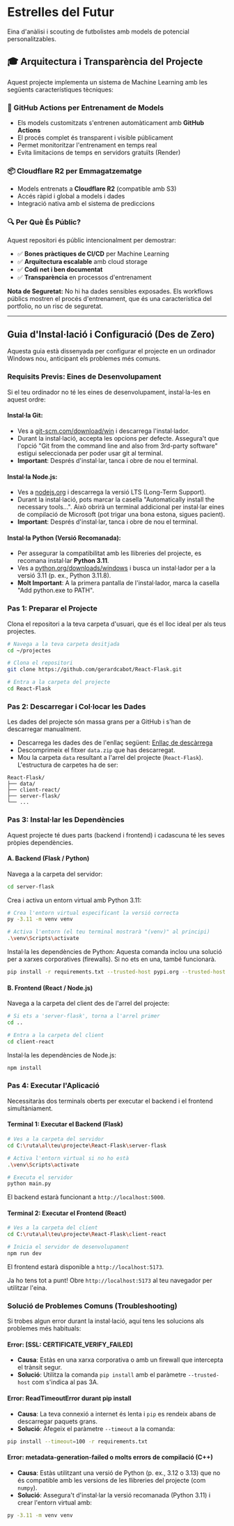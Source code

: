 # Estrelles del Futur
Eina d'anàlisi i scouting de futbolistes amb models de potencial personalitzables.

## 🎓 Arquitectura i Transparència del Projecte

Aquest projecte implementa un sistema de Machine Learning amb les següents característiques tècniques:

### 🚀 GitHub Actions per Entrenament de Models
- Els models customitzats s'entrenen automàticament amb **GitHub Actions**
- El procés complet és transparent i visible públicament
- Permet monitoritzar l'entrenament en temps real
- Evita limitacions de temps en servidors gratuïts (Render)

### 📦 Cloudflare R2 per Emmagatzematge
- Models entrenats a **Cloudflare R2** (compatible amb S3)
- Accés ràpid i global a models i dades
- Integració nativa amb el sistema de prediccions

### 🔍 Per Què És Públic?
Aquest repositori és públic intencionalment per demostrar:
- ✅ **Bones pràctiques de CI/CD** per Machine Learning
- ✅ **Arquitectura escalable** amb cloud storage
- ✅ **Codi net i ben documentat**
- ✅ **Transparència** en processos d'entrenament

**Nota de Seguretat:** No hi ha dades sensibles exposades. Els workflows públics mostren el procés d'entrenament, que és una característica del portfolio, no un risc de seguretat.

---

## Guia d'Instal·lació i Configuració (Des de Zero)
Aquesta guia està dissenyada per configurar el projecte en un ordinador Windows nou, anticipant els problemes més comuns.

### Requisits Previs: Eines de Desenvolupament
Si el teu ordinador no té les eines de desenvolupament, instal·la-les en aquest ordre:

#### Instal·la Git:
- Ves a [git-scm.com/download/win](https://git-scm.com/download/win) i descarrega l'instal·lador.
- Durant la instal·lació, accepta les opcions per defecte. Assegura't que l'opció "Git from the command line and also from 3rd-party software" estigui seleccionada per poder usar git al terminal.
- **Important**: Després d'instal·lar, tanca i obre de nou el terminal.

#### Instal·la Node.js:
- Ves a [nodejs.org](https://nodejs.org) i descarrega la versió LTS (Long-Term Support).
- Durant la instal·lació, pots marcar la casella "Automatically install the necessary tools...". Això obrirà un terminal addicional per instal·lar eines de compilació de Microsoft (pot trigar una bona estona, sigues pacient).
- **Important**: Després d'instal·lar, tanca i obre de nou el terminal.

#### Instal·la Python (Versió Recomanada):
- Per assegurar la compatibilitat amb les llibreries del projecte, es recomana instal·lar **Python 3.11**.
- Ves a [python.org/downloads/windows](https://www.python.org/downloads/windows) i busca un instal·lador per a la versió 3.11 (p. ex., Python 3.11.8).
- **Molt Important**: A la primera pantalla de l'instal·lador, marca la casella "Add python.exe to PATH".

### Pas 1: Preparar el Projecte
Clona el repositori a la teva carpeta d'usuari, que és el lloc ideal per als teus projectes.

```bash
# Navega a la teva carpeta desitjada
cd ~/projectes

# Clona el repositori
git clone https://github.com/gerardcabot/React-Flask.git

# Entra a la carpeta del projecte
cd React-Flask
```

### Pas 2: Descarregar i Col·locar les Dades
Les dades del projecte són massa grans per a GitHub i s'han de descarregar manualment.
- Descarrega les dades des de l'enllaç següent: [Enllaç de descàrrega](https://mega.nz/file/GU8lQJZL#sXN4YrdTBABAtt_p27fLBWcg6Kc7B4SalQU75gGbUEg)
- Descomprimeix el fitxer `data.zip` que has descarregat.
- Mou la carpeta `data` resultant a l'arrel del projecte (`React-Flask`). L'estructura de carpetes ha de ser:

```
React-Flask/
├── data/
├── client-react/
├── server-flask/
└── ...
```

### Pas 3: Instal·lar les Dependències
Aquest projecte té dues parts (backend i frontend) i cadascuna té les seves pròpies dependències.

#### A. Backend (Flask / Python)
Navega a la carpeta del servidor:

```bash
cd server-flask
```

Crea i activa un entorn virtual amb Python 3.11:

```bash
# Crea l'entorn virtual especificant la versió correcta
py -3.11 -m venv venv

# Activa l'entorn (el teu terminal mostrarà "(venv)" al principi)
.\venv\Scripts\activate
```

Instal·la les dependències de Python:
Aquesta comanda inclou una solució per a xarxes corporatives (firewalls). Si no ets en una, també funcionarà.

```bash
pip install -r requirements.txt --trusted-host pypi.org --trusted-host files.pythonhosted.org
```

#### B. Frontend (React / Node.js)
Navega a la carpeta del client des de l'arrel del projecte:

```bash
# Si ets a 'server-flask', torna a l'arrel primer
cd ..

# Entra a la carpeta del client
cd client-react
```

Instal·la les dependències de Node.js:

```bash
npm install
```

### Pas 4: Executar l'Aplicació
Necessitaràs dos terminals oberts per executar el backend i el frontend simultàniament.

#### Terminal 1: Executar el Backend (Flask)

```bash
# Ves a la carpeta del servidor
cd C:\ruta\al\teu\projecte\React-Flask\server-flask

# Activa l'entorn virtual si no ho està
.\venv\Scripts\activate

# Executa el servidor
python main.py
```

El backend estarà funcionant a `http://localhost:5000`.

#### Terminal 2: Executar el Frontend (React)

```bash
# Ves a la carpeta del client
cd C:\ruta\al\teu\projecte\React-Flask\client-react

# Inicia el servidor de desenvolupament
npm run dev
```

El frontend estarà disponible a `http://localhost:5173`.

Ja ho tens tot a punt! Obre `http://localhost:5173` al teu navegador per utilitzar l'eina.

### Solució de Problemes Comuns (Troubleshooting)
Si trobes algun error durant la instal·lació, aquí tens les solucions als problemes més habituals:

#### Error: [SSL: CERTIFICATE_VERIFY_FAILED]
- **Causa**: Estàs en una xarxa corporativa o amb un firewall que intercepta el trànsit segur.
- **Solució**: Utilitza la comanda `pip install` amb el paràmetre `--trusted-host` com s'indica al pas 3A.

#### Error: ReadTimeoutError durant pip install
- **Causa**: La teva connexió a internet és lenta i `pip` es rendeix abans de descarregar paquets grans.
- **Solució**: Afegeix el paràmetre `--timeout` a la comanda:

```bash
pip install --timeout=100 -r requirements.txt
```

#### Error: metadata-generation-failed o molts errors de compilació (C++)
- **Causa**: Estàs utilitzant una versió de Python (p. ex., 3.12 o 3.13) que no és compatible amb les versions de les llibreries del projecte (com `numpy`).
- **Solució**: Assegura't d'instal·lar la versió recomanada (Python 3.11) i crear l'entorn virtual amb:

```bash
py -3.11 -m venv venv
```